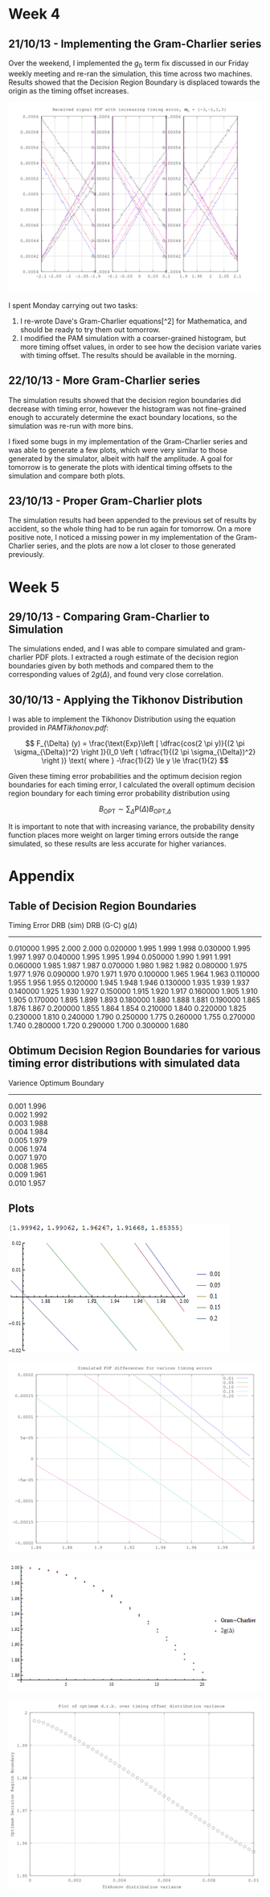 Week 4
======

21/10/13 - Implementing the Gram-Charlier series
------------------------------------------------

Over the weekend, I implemented the $g_0$ term fix discussed in our Friday weekly meeting and re-ran the simulation, this time across two machines. Results
showed that the Decision Region Boundary is displaced towards the origin as the timing offset increases. 

![PDF for 4-PAM, $\omega_0 \in {-3,-1,1,2}$](../plots/4pamdecisionerror.png)

I spent Monday carrying out two tasks: 

1.  I re-wrote Dave's Gram-Charlier equations[^2] for Mathematica, and should be ready to try them out tomorrow.
2.  I modified the PAM simulation with a coarser-grained histogram, but more timing offset values, in order to see how the decision variate varies with timing
    offset. The results should be available in the morning.

22/10/13 - More Gram-Charlier series
------------------------------------

The simulation results showed that the decision region boundaries did decrease with timing error, however the histogram was not fine-grained enough to
accurately determine the exact boundary locations, so the simulation was re-run with more bins.

I fixed some bugs in my implementation of the Gram-Charlier series and was able to generate a few plots, which were very similar to those generated by the
simulator, albeit with half the amplitude. A goal for tomorrow is to generate the plots with identical timing offsets to the simulation and compare both plots.

23/10/13 - Proper Gram-Charlier plots
-------------------------------------

The simulation results had been appended to the previous set of results by accident, so the whole thing had to be run again for tomorrow. On a more positive
note, I noticed a missing power in my implementation of the Gram-Charlier series, and the plots are now a lot closer to those generated previously.

Week 5
======

29/10/13 - Comparing Gram-Charlier to Simulation
------------------------------------------------

The simulations ended, and I was able to compare simulated and gram-charlier PDF plots. I extracted a rough estimate of the decision region boundaries given by both methods and compared them to the corresponding values
of $2 g(\Delta)$, and found very close correlation.

30/10/13 - Applying the Tikhonov Distribution
---------------------------------------------

I was able to implement the Tikhonov Distribution using the equation provided in *PAMTikhonov.pdf*:

$$
F_{\Delta} (y) = \frac{\text{Exp}\left [ \dfrac{cos(2 \pi y)}{(2 \pi \sigma_{\Delta})^2} \right ]}{I_0 \left ( \dfrac{1}{(2 \pi \sigma_{\Delta})^2} \right )} \text{  where  } -\frac{1}{2} \le y \le \frac{1}{2}
$$

Given these timing error probabilities and the optimum decision region boundaries for each timing error, I calculated the overall optimum decision region
boundary for each timing error probability distribution using

$$
B_{\text{OPT}} \sim \sum_{\Delta} \text{P}(\Delta) B_{\text{OPT,}\Delta}
$$

It is important to note that with increasing variance, the probability density function places more weight on larger timing errors outside the range simulated,
so these results are less accurate for higher variances.

Appendix
========

Table of Decision Region Boundaries
-----------------------------------

Timing Error  DRB (sim)  DRB (G-C)  g($\Delta$)
------------  ---------  ---------  -----------
0.010000      1.995      2.000      2.000
0.020000      1.995      1.999      1.998
0.030000      1.995      1.997      1.997
0.040000      1.995      1.995      1.994
0.050000      1.990      1.991      1.991
0.060000      1.985      1.987      1.987
0.070000      1.980      1.982      1.982
0.080000      1.975      1.977      1.976
0.090000      1.970      1.971      1.970
0.100000      1.965      1.964      1.963
0.110000      1.955      1.956      1.955
0.120000      1.945      1.948      1.946
0.130000      1.935      1.939      1.937
0.140000      1.925      1.930      1.927
0.150000      1.915      1.920      1.917
0.160000      1.905      1.910      1.905
0.170000      1.895      1.899      1.893
0.180000      1.880      1.888      1.881
0.190000      1.865      1.876      1.867
0.200000      1.855      1.864      1.854
0.210000      1.840
0.220000      1.825
0.230000      1.810 
0.240000      1.790 
0.250000      1.775
0.260000      1.755 
0.270000      1.740
0.280000      1.720
0.290000      1.700 
0.300000      1.680 

Obtimum Decision Region Boundaries for various timing error distributions with simulated data
---------------------------------------------------------------------------------------------

Varience  Optimum Boundary
--------  ----------------                
0.001     1.996                                                      
0.002     1.992                                                      
0.003     1.988                                                      
0.004     1.984                                                      
0.005     1.979                                                      
0.006     1.974                                                      
0.007     1.970                                                      
0.008     1.965                                                     
0.009     1.961                                    
0.010     1.957

Plots
-----

![Gram Charlier approximation of $P(\omega_0=1,R)-P(\omega_0=3,R)$](../plots/gcdrb.png)

![Simulation of $P(\omega_0=1,R)-P(\omega_0=3,R)$, N=$3 \times 10^6$](../plots/simdrb.png)

![Comparison of Gram-Charlier Decision Region Boundaries and $2 g(\Delta)$ estimation ($0.01 \ge \Delta \ge 0.2$)](../plots/gc_vs_2g.png)

![Optimum Decision Region Boundary for various timing error probability distributions](../plots/odrb_vs_tikhvar.png)


